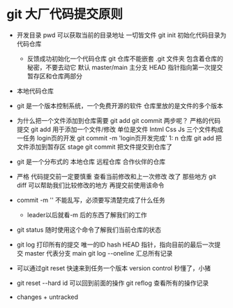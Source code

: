 # git 大厂代码提交原则

- 开发目录
    pwd 可以获取当前的目录地址  一切皆文件
    git init 
    初始化代码目录为代码仓库
    - 反馈成功初始化一个代码仓库
        git 仓库不能嵌套
        .git 文件夹 包含着仓库的秘密，不要去动它
        默认 master/main 主分支
        HEAD 指针指向第一次提交
        暂存区和仓库两部分
- 本地代码仓库
- git 是一个版本控制系统，一个免费开源的软件
    仓库里放的是文件的多个版本
- 为什么把一个文件添加到仓库需要
    git add
    git commit  两步呢？
    严格的代码提交
    git add 用于添加一个文件/修改 单位是文件   Intml Css Js 三个文件构成一任务 login页的开发
    git commit -m 'login页开发完成'
    1: n 仓库 
    git add 把文件添加到暂存区 stage 
    git commit 把文件提交到仓库了 

- git 是一个分布式的
    本地仓库
    远程仓库
    合作伙伴的仓库

- 严格
    代码提交前一定要慎重
    查看当前修改和上一次修改 改了 那些地方
    git diff 可以帮助我们比较修改的地方 再提交前使用该命令
- commit -m '' 不能乱写，必须要写清楚完成了什么任务
    - leader以后就看-m 后的东西了解我们的工作
- git status 随时使用这个命令了解我们当前仓库的状态
- git log 
    打印所有的提交
    唯一的ID hash
    HEAD 指针，指向目前的最后一次提交
    master 代表分支 main 
    git log --oneline  汇总所有记录

- 可以通过git reset 快速来到任务一个版本
    version control 秒懂了，小猪

- git reset --hard id 可以回到前面的操作
    git reflog 查看所有的操作记录

- changes + untracked 
